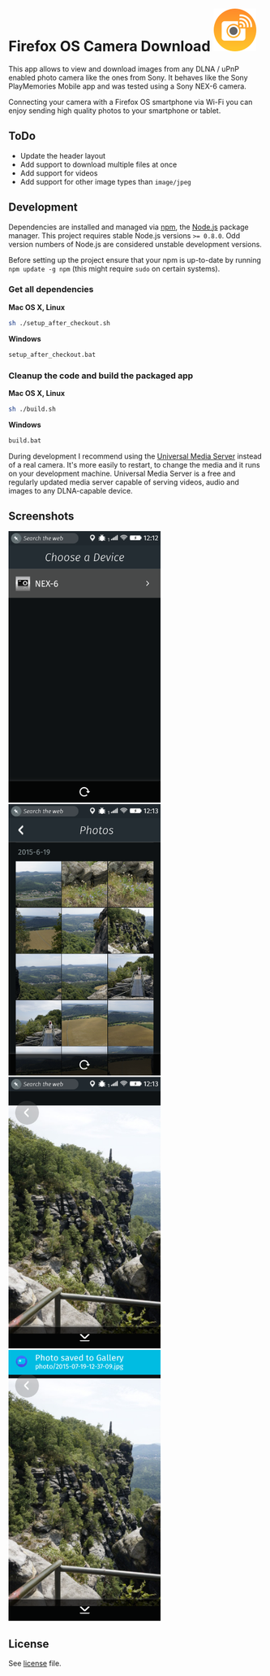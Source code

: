 # Firefox OS Camera Download ![Camera Download](https://raw.githubusercontent.com/SunboX/fxos_Camera_Download/master/src/style/icons/CameraDownload_84.png) 
This app allows to view and download images from any DLNA / uPnP enabled photo camera like the ones from Sony. It behaves like the Sony PlayMemories Mobile app and was tested using a Sony NEX-6 camera.

Connecting your camera with a Firefox OS smartphone via Wi-Fi you can enjoy sending high quality photos to your smartphone or tablet.

## ToDo

* Update the header layout
* Add support to download multiple files at once
* Add support for videos
* Add support for other image types than `image/jpeg`

## Development

Dependencies are installed and managed via [npm](https://www.npmjs.com/), the [Node.js](https://nodejs.org/) package manager. This project requires stable Node.js versions `>= 0.8.0`. Odd version numbers of Node.js are considered unstable development versions.

Before setting up the project ensure that your npm is up-to-date by running `npm update -g npm` (this might require `sudo` on certain systems).

### Get all dependencies

**Mac OS X, Linux**
```bash
sh ./setup_after_checkout.sh
```

**Windows**
```bash
setup_after_checkout.bat
```

### Cleanup the code and build the packaged app

**Mac OS X, Linux**
```bash
sh ./build.sh
```

**Windows**
```bash
build.bat
```

During development I recommend using the [Universal Media Server](http://www.universalmediaserver.com/) instead of a real camera. It's more easily to restart, to change the media and it runs on your development machine.
Universal Media Server is a free and regularly updated media server capable of serving videos, audio and images to any DLNA-capable device.

## Screenshots

<img src="https://raw.githubusercontent.com/SunboX/fxos_Camera_Download/master/screenshots/2015-06-23-12-12-20.png" width="300"/>
<img src="https://raw.githubusercontent.com/SunboX/fxos_Camera_Download/master/screenshots/2015-06-23-12-13-20.png" width="300"/> 
<img src="https://raw.githubusercontent.com/SunboX/fxos_Camera_Download/master/screenshots/2015-06-23-12-13-45.png" width="300"/> 
<img src="https://raw.githubusercontent.com/SunboX/fxos_Camera_Download/master/screenshots/2015-06-23-12-13-57.png" width="300"/> 

## License

See [license](https://github.com/SunboX/fxos_Camera_Download/blob/master/LICENSE) file.
